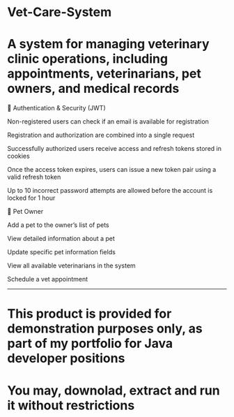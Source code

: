 # Vet-Care-System

# A system for managing veterinary clinic operations, including appointments, veterinarians, pet owners, and medical records

🔐 Authentication & Security (JWT)

Non-registered users can check if an email is available for registration

Registration and authorization are combined into a single request

Successfully authorized users receive access and refresh tokens stored in cookies

Once the access token expires, users can issue a new token pair using a valid refresh token

Up to 10 incorrect password attempts are allowed before the account is locked for 1 hour

🐾 Pet Owner

Add a pet to the owner’s list of pets

View detailed information about a pet

Update specific pet information fields

View all available veterinarians in the system

Schedule a vet appointment

*****

# This product is provided for demonstration purposes only, as part of my portfolio for Java developer positions

# You may, downolad, extract and run it without restrictions